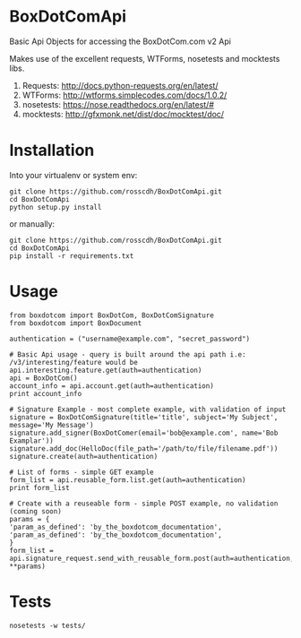 BoxDotComApi
============

Basic Api Objects for accessing the BoxDotCom.com v2 Api

Makes use of the excellent requests, WTForms, nosetests and mocktests libs.

1. Requests: http://docs.python-requests.org/en/latest/
2. WTForms: http://wtforms.simplecodes.com/docs/1.0.2/
3. nosetests: https://nose.readthedocs.org/en/latest/#
4. mocktests: http://gfxmonk.net/dist/doc/mocktest/doc/


Installation 
============

Into your virtualenv or system env:

    git clone https://github.com/rosscdh/BoxDotComApi.git
    cd BoxDotComApi
    python setup.py install

or manually:

    git clone https://github.com/rosscdh/BoxDotComApi.git
    cd BoxDotComApi
    pip install -r requirements.txt


Usage
============

    from boxdotcom import BoxDotCom, BoxDotComSignature
    from boxdotcom import BoxDocument

    authentication = ("username@example.com", "secret_password")

    # Basic Api usage - query is built around the api path i.e: /v3/interesting/feature would be api.interesting.feature.get(auth=authentication)
    api = BoxDotCom()
    account_info = api.account.get(auth=authentication)
    print account_info

    # Signature Example - most complete example, with validation of input
    signature = BoxDotComSignature(title='title', subject='My Subject', message='My Message')
    signature.add_signer(BoxDotComer(email='bob@example.com', name='Bob Examplar'))
    signature.add_doc(HelloDoc(file_path='/path/to/file/filename.pdf'))
    signature.create(auth=authentication)

    # List of forms - simple GET example
    form_list = api.reusable_form.list.get(auth=authentication)
    print form_list

    # Create with a reuseable form - simple POST example, no validation (coming soon)
    params = {
    'param_as_defined': 'by_the_boxdotcom_documentation',
    'param_as_defined': 'by_the_boxdotcom_documentation',
    }
    form_list = api.signature_request.send_with_reusable_form.post(auth=authentication, **params)




Tests
============

    nosetests -w tests/

